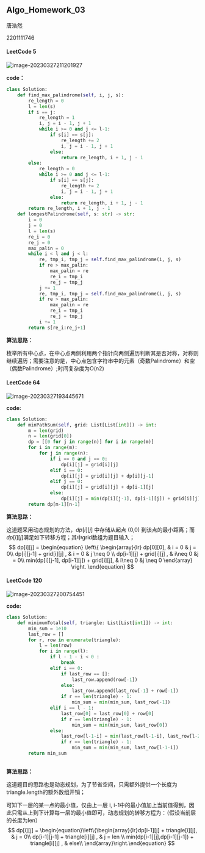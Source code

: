 ## AIgo_Homework_03

唐浩然 

2201111746



#### LeetCode 5

![image-20230327211201927](C:\Users\Tinker\Desktop\23春季\算分\HW\pic\Leetcode_05.png)

**code：**

```python
class Solution:
    def find_max_palindrome(self, i, j, s):
        re_length = 0
        l = len(s)
        if i == j:
            re_length = 1
            i, j = i - 1, j + 1 
            while i >= 0 and j <= l-1:
                if s[i] == s[j]:
                    re_length += 2
                    i, j = i - 1, j + 1 
                else:
                    return re_length, i + 1, j - 1
        else:
            re_length = 0
            while i >= 0 and j <= l-1:
                if s[i] == s[j]:
                    re_length += 2
                    i, j = i - 1, j + 1 
                else:
                    return re_length, i + 1, j - 1
        return re_length, i + 1, j - 1
    def longestPalindrome(self, s: str) -> str:
        i = 0
        j = 0
        l = len(s)
        re_i = 0
        re_j = 0
        max_palin = 0
        while i < l and j < l:
            re, tmp_i, tmp_j = self.find_max_palindrome(i, j, s)
            if re > max_palin:
                max_palin = re
                re_i = tmp_i
                re_j = tmp_j
            j += 1
            re, tmp_i, tmp_j = self.find_max_palindrome(i, j, s)
            if re > max_palin:
                max_palin = re
                re_i = tmp_i
                re_j = tmp_j
            i += 1
        return s[re_i:re_j+1]
```

**算法思路：**

枚举所有中心点，在中心点两侧利用两个指针向两侧遍历判断其是否对称，对称则继续遍历；需要注意的是，中心点包含字符串中的元素（奇数Palindrome）和空（偶数Palindrome）;时间复杂度为O(n2)

#### LeetCode 64

![image-20230327193445671](C:\Users\Tinker\Desktop\23春季\算分\HW\pic\Leetcode_64.png)

**code:**

```python
class Solution:
    def minPathSum(self, grid: List[List[int]]) -> int:
        m = len(grid)
        n = len(grid[0])
        dp = [[0 for j in range(n)] for i in range(m)]
        for i in range(m):
            for j in range(n):
                if i == 0 and j == 0:
                    dp[i][j] = grid[i][j]
                elif i == 0:
                    dp[i][j] = grid[i][j] + dp[i][j-1]
                elif j == 0:
                    dp[i][j] = grid[i][j] + dp[i-1][j]
                else:
                    dp[i][j] = min(dp[i][j-1], dp[i-1][j]) + grid[i][j]
        return dp[m-1][n-1]
```

**算法思路：**

这道题采用动态规划的方法，$dp[i][j]$ 中存储从起点 (0,0) 到该点的最小距离；而$dp[i][j]$满足如下转移方程；其中grid数组为题目输入；
$$
dp[i][j] = \begin{equation}
\left\{
\begin{array}{lr}
dp[0][0], & i = 0 & j = 0\\
dp[i][j-1] + grid[i][j] , & i = 0 & j \neq 0 \\
dp[i-1][j] + grid[i][j] , & i\neq 0 &j = 0\\
min(dp[i][j-1], dp[i-1][j]) + grid[i][j], & i\neq 0 &j \neq 0
\end{array}
\right.
\end{equation}
$$


#### LeetCode 120

![image-20230327200754451](C:\Users\Tinker\Desktop\23春季\算分\HW\pic\Leetcode_120.png)

**code:**

```python
class Solution:
    def minimumTotal(self, triangle: List[List[int]]) -> int:
        min_sum = 1e10
        last_row = []
        for r, row in enumerate(triangle):
            l = len(row)
            for i in range(l):
                if l - 1 - i < 0 :
                    break
                elif i == 0:
                    if last_row == []:
                        last_row.append(row[-1])
                    else:
                        last_row.append(last_row[-1] + row[-1])
                    if r == len(triangle) - 1:
                        min_sum = min(min_sum, last_row[-1])
                elif i == l - 1:
                    last_row[0] = last_row[0] + row[0]
                    if r == len(triangle) - 1:
                        min_sum = min(min_sum, last_row[0])
                else:
                    last_row[l-1-i] = min(last_row[l-1-i], last_row[l-2-i]) + row[l-1-i]
                    if r == len(triangle) - 1:
                        min_sum = min(min_sum, last_row[l-1-i])
        return min_sum
            
```

**算法思路：**

这道题目的思路也是动态规划，为了节省空间，只需额外提供一个长度为triangle.length的额外数组开销；

可知下一层的某一点的最小值，仅由上一层 i, i-1中的最小值加上当前值得到，因此只需从上到下计算每一层的最小值即可，动态规划的转移方程为：（假设当前层的长度为len）
$$
dp[i][j] = \begin{equation}\left\{\begin{array}{lr}dp[i-1][j] + triangle[i][j], & j = 0\\
dp[i-1][j-1] + triangle[i][j] , &  j = len \\
min(dp[i-1][j],dp[i-1][j-1]) + triangle[i][j] , & else\\
\end{array}\right.\end{equation}
$$
